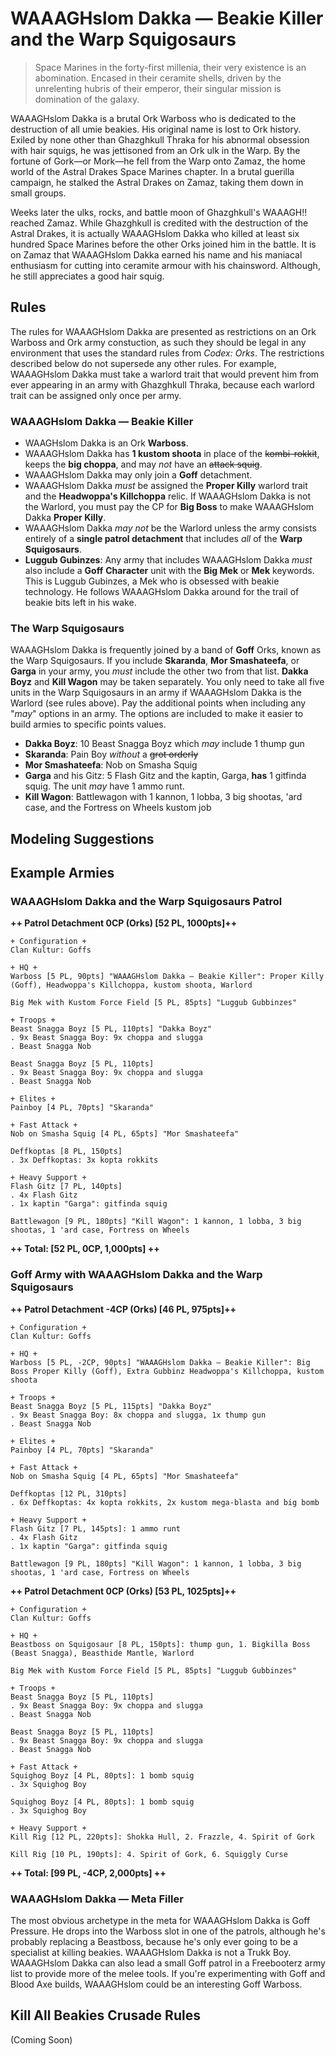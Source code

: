 # WAAAGHslom Dakka — Beakie Killer and the Warp Squigosaurs

> Space Marines in the forty-first millenia, their very existence is an abomination. Encased in their ceramite shells, driven by the unrelenting hubris of their emperor, their singular mission is domination of the galaxy.

WAAAGHslom Dakka is a brutal Ork Warboss who is dedicated to the destruction of all umie beakies. His original name is lost to Ork history. Exiled by none other than Ghazghkull Thraka for his abnormal obsession with hair squigs, he was jettisoned from an Ork ulk in the Warp. By the fortune of Gork—or Mork—he fell from the Warp onto Zamaz, the home world of the Astral Drakes Space Marines chapter. In a brutal guerilla campaign, he stalked the Astral Drakes on Zamaz, taking them down in small groups.

Weeks later the ulks, rocks, and battle moon of Ghazghkull's WAAAGH!! reached Zamaz. While Ghazghkull is credited with the destruction of the Astral Drakes, it is actually WAAAGHslom Dakka who killed at least six hundred Space Marines before the other Orks joined him in the battle. It is on Zamaz that WAAAGHslom Dakka earned his name and his maniacal enthusiasm for cutting into ceramite armour with his chainsword. Although, he still appreciates a good hair squig.

## Rules

The rules for WAAAGHslom Dakka are presented as restrictions on an Ork Warboss and Ork army constuction, as such they should be legal in any environment that uses the standard rules from _Codex: Orks_. The restrictions described below do not supersede any other rules. For example, WAAAGHslom Dakka must take a warlord trait that would prevent him from ever appearing in an army with Ghazghkull Thraka, because each warlord trait can be assigned only once per army. 

### WAAAGHslom Dakka — Beakie Killer

- WAAGHslom Dakka is an Ork **Warboss**.
- WAAAGHslom Dakka has **1 kustom shoota** in place of the ~~kombi-rokkit~~, keeps the **big choppa**, and may _not_ have an ~~attack squig~~.
- WAAAGHslom Dakka may only join a **Goff** detachment.
- WAAAGHslom Dakka _must_ be assigned the **Proper Killy** warlord trait and the **Headwoppa's Killchoppa** relic. If WAAAGHslom Dakka is not the Warlord, you must pay the CP for **Big Boss** to make WAAAGHslom Dakka **Proper Killy**.
- WAAAGHslom Dakka _may not_ be the Warlord unless the army consists entirely of a **single patrol detachment** that includes _all_ of the **Warp Squigosaurs**.
- **Luggub Gubinzes**: Any army that includes WAAAGHslom Dakka _must_ also include a **Goff** **Character** unit with the **Big Mek** or **Mek** keywords. This is Luggub Gubinzes, a Mek who is obsessed with beakie technology. He follows WAAAGHslom Dakka around for the trail of beakie bits left in his wake.

### The Warp Squigosaurs

WAAAGHslom Dakka is frequently joined by a band of **Goff** Orks, known as the Warp Squigosaurs. If you include **Skaranda**, **Mor Smashateefa**, or **Garga** in your army, you _must_ include the other two from that list. **Dakka Boyz** and **Kill Wagon** may be taken separately. You only need to take all five units in the Warp Squigosaurs in an army if WAAAGHslom Dakka is the Warlord (see rules above). Pay the additional points when including any "_may_" options in an army. The options are included to make it easier to build armies to specific points values.

- **Dakka Boyz**: 10 Beast Snagga Boyz which _may_ include 1 thump gun
- **Skaranda**: Pain Boy _without_ a ~~grot orderly~~
- **Mor Smashateefa**: Nob on Smasha Squig
- **Garga** and his Gitz: 5 Flash Gitz and the kaptin, Garga, __has__ 1 gitfinda squig. The unit _may_ have 1 ammo runt.
- **Kill Wagon**: Battlewagon with 1 kannon, 1 lobba, 3 big shootas, 'ard case, and the Fortress on Wheels kustom job

## Modeling Suggestions

## Example Armies

### WAAAGHslom Dakka and the Warp Squigosaurs Patrol

**++ Patrol Detachment 0CP (Orks) [52 PL, 1000pts]++**

    + Configuration +
    Clan Kultur: Goffs

    + HQ +
    Warboss [5 PL, 90pts] "WAAAGHslom Dakka — Beakie Killer": Proper Killy (Goff), Headwoppa's Killchoppa, kustom shoota, Warlord

    Big Mek with Kustom Force Field [5 PL, 85pts] "Luggub Gubbinzes"

    + Troops +
    Beast Snagga Boyz [5 PL, 110pts] "Dakka Boyz"
    . 9x Beast Snagga Boy: 9x choppa and slugga
    . Beast Snagga Nob

    Beast Snagga Boyz [5 PL, 110pts]
    . 9x Beast Snagga Boy: 9x choppa and slugga
    . Beast Snagga Nob

    + Elites +
    Painboy [4 PL, 70pts] "Skaranda"
    
    + Fast Attack +
    Nob on Smasha Squig [4 PL, 65pts] "Mor Smashateefa"

    Deffkoptas [8 PL, 150pts]
    . 3x Deffkoptas: 3x kopta rokkits

    + Heavy Support +
    Flash Gitz [7 PL, 140pts]
    . 4x Flash Gitz
    . 1x kaptin "Garga": gitfinda squig

    Battlewagon [9 PL, 180pts] "Kill Wagon": 1 kannon, 1 lobba, 3 big shootas, 1 'ard case, Fortress on Wheels

**++ Total: [52 PL, 0CP, 1,000pts] ++**

### Goff Army with WAAAGHslom Dakka and the Warp Squigosaurs

**++ Patrol Detachment -4CP (Orks) [46 PL, 975pts]++**
    
    + Configuration +
    Clan Kultur: Goffs

    + HQ +
    Warboss [5 PL, -2CP, 90pts] "WAAAGHslom Dakka — Beakie Killer": Big Boss Proper Killy (Goff), Extra Gubbinz Headwoppa's Killchoppa, kustom shoota

    + Troops +
    Beast Snagga Boyz [5 PL, 115pts] "Dakka Boyz"
    . 9x Beast Snagga Boy: 8x choppa and slugga, 1x thump gun
    . Beast Snagga Nob

    + Elites +
    Painboy [4 PL, 70pts] "Skaranda"
    
    + Fast Attack +
    Nob on Smasha Squig [4 PL, 65pts] "Mor Smashateefa"

    Deffkoptas [12 PL, 310pts]
    . 6x Deffkoptas: 4x kopta rokkits, 2x kustom mega-blasta and big bomb

    + Heavy Support +
    Flash Gitz [7 PL, 145pts]: 1 ammo runt
    . 4x Flash Gitz
    . 1x kaptin "Garga": gitfinda squig

    Battlewagon [9 PL, 180pts] "Kill Wagon": 1 kannon, 1 lobba, 3 big shootas, 1 'ard case, Fortress on Wheels

**++ Patrol Detachment 0CP (Orks) [53 PL, 1025pts]++**
    
    + Configuration +
    Clan Kultur: Goffs

    + HQ +
    Beastboss on Squigosaur [8 PL, 150pts]: thump gun, 1. Bigkilla Boss (Beast Snagga), Beasthide Mantle, Warlord

    Big Mek with Kustom Force Field [5 PL, 85pts] "Luggub Gubbinzes"

    + Troops +
    Beast Snagga Boyz [5 PL, 110pts]
    . 9x Beast Snagga Boy: 9x choppa and slugga
    . Beast Snagga Nob

    Beast Snagga Boyz [5 PL, 110pts]
    . 9x Beast Snagga Boy: 9x choppa and slugga
    . Beast Snagga Nob
    
    + Fast Attack +
    Squighog Boyz [4 PL, 80pts]: 1 bomb squig
    . 3x Squighog Boy

    Squighog Boyz [4 PL, 80pts]: 1 bomb squig
    . 3x Squighog Boy

    + Heavy Support +
    Kill Rig [12 PL, 220pts]: Shokka Hull, 2. Frazzle, 4. Spirit of Gork

    Kill Rig [10 PL, 190pts]: 4. Spirit of Gork, 6. Squiggly Curse
    
**++ Total: [99 PL, -4CP, 2,000pts] ++**

### WAAAGHslom Dakka — Meta Filler

The most obvious archetype in the meta for WAAAGHslom Dakka is Goff Pressure. He drops into the Warboss slot in one of the patrols, although he's probably replacing a Beastboss, because he's only ever going to be a specialist at killing beakies. WAAAGHslom Dakka is not a Trukk Boy. WAAAGHslom Dakka can also lead a small Goff patrol in a Freebooterz army list to provide more of the melee tools. If you're experimenting with Goff and Blood Axe builds, WAAAGHslom could be an interesting Goff Warboss.

## Kill All Beakies Crusade Rules

(Coming Soon)
